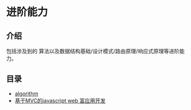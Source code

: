 # 进阶能力

## 介绍
包括涉及到的 算法以及数据结构基础/设计模式/路由原理/响应式原理等进阶能力。

## 目录
- [algorithm](./algorithm.md)
- [基于MVC的javascript web 富应用开发](./MVC-javascript-web.md)


